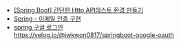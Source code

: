 - [[Spring Boot] 간단한 Http API테스트 환경 만들기](https://jeongkyun-it.tistory.com/115)  
- [Spring - 이메일 인증 구현](https://green-bin.tistory.com/83)
- [spring 구글 로그인](https://chb2005.tistory.com/182)  
  https://velog.io/@jwkwon0817/springboot-google-oauth
